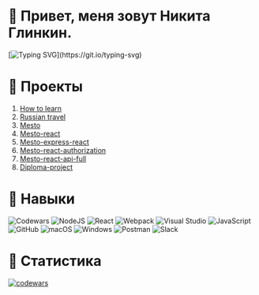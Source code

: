# 👋 Привет, меня зовут Никита Глинкин.
[![Typing SVG](https://readme-typing-svg.herokuapp.com?font=gulzar&color=000000A6&width=600&lines=%D0%A1%D1%82%D1%83%D0%B4%D0%B5%D0%BD%D1%82+%D0%AF%D0%BD%D0%B4%D0%B5%D0%BA%D1%81.%D0%9F%D1%80%D0%B0%D0%BA%D1%82%D0%B8%D0%BA%D1%83%D0%BC+%D0%BF%D0%BE+%D0%BF%D1%80%D0%BE%D1%84%D0%B5%D1%81%D1%81%D0%B8%D0%B8+%D0%B2%D0%B5%D0%B1-%D1%80%D0%B0%D0%B7%D1%80%D0%B0%D0%B1%D0%BE%D1%82%D1%87%D0%B8%D0%BA.)](https://git.io/typing-svg)

# 🤘 Проекты

1. [How to learn](https://github.com/NiksonGlikson/how-to-learn)
2. [Russian travel](https://github.com/NiksonGlikson/russian-travel)
3. [Mesto](https://github.com/NiksonGlikson/mesto)
4. [Mesto-react](https://github.com/NiksonGlikson/mesto-react)
5. [Mesto-express-react](https://github.com/NiksonGlikson/express-mesto-gha)
6. [Mesto-react-authorization](https://github.com/NiksonGlikson/react-mesto-auth)
7. [Mesto-react-api-full](https://github.com/NiksonGlikson/react-mesto-api-full)
8. [Diploma-project](https://github.com/NiksonGlikson/movies-explorer-frontend)

# 💪 Навыки

![Codewars](https://img.shields.io/badge/Codewars-B1361E?style=for-the-badge&logo=codewars&logoColor=grey)
![NodeJS](https://img.shields.io/badge/node.js-6DA55F?style=for-the-badge&logo=node.js&logoColor=white)
![React](https://img.shields.io/badge/react-%2320232a.svg?style=for-the-badge&logo=react&logoColor=%2361DAFB)
![Webpack](https://img.shields.io/badge/webpack-%238DD6F9.svg?style=for-the-badge&logo=webpack&logoColor=black)
![Visual Studio](https://img.shields.io/badge/Visual%20Studio-5C2D91.svg?style=for-the-badge&logo=visual-studio&logoColor=white)
![JavaScript](https://img.shields.io/badge/javascript-%23323330.svg?style=for-the-badge&logo=javascript&logoColor=%23F7DF1E)
![GitHub](https://img.shields.io/badge/github-%23121011.svg?style=for-the-badge&logo=github&logoColor=white)
![macOS](https://img.shields.io/badge/mac%20os-000000?style=for-the-badge&logo=macos&logoColor=F0F0F0)
![Windows](https://img.shields.io/badge/Windows-0078D6?style=for-the-badge&logo=windows&logoColor=white)
![Postman](https://img.shields.io/badge/Postman-FF6C37?style=for-the-badge&logo=postman&logoColor=white)
![Slack](https://img.shields.io/badge/Slack-4A154B?style=for-the-badge&logo=slack&logoColor=white)

# 💪 Статистика

[![codewars](https://www.codewars.com/users/NiksonGlikson/badges/large)](https://www.codewars.com/users/NiksonGlikson/badges/large)   



